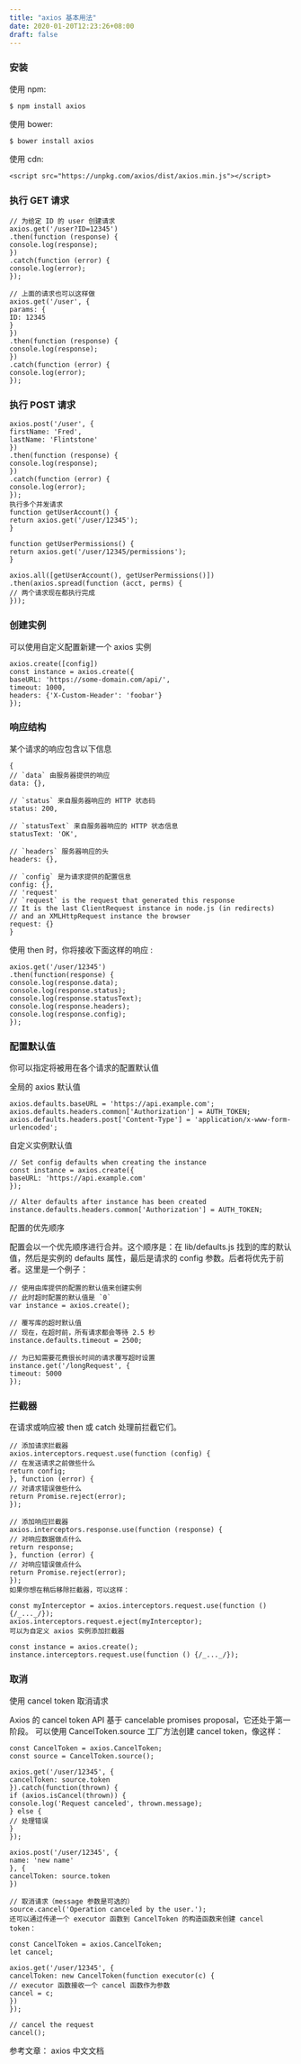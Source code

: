 ```yaml
---
title: "axios 基本用法"
date: 2020-01-20T12:23:26+08:00
draft: false
---
```


### 安装

使用 npm:

`$ npm install axios`

使用 bower:

`$ bower install axios`

使用 cdn:

`<script src="https://unpkg.com/axios/dist/axios.min.js"></script>`

### 执行 GET 请求

```
// 为给定 ID 的 user 创建请求
axios.get('/user?ID=12345')
.then(function (response) {
console.log(response);
})
.catch(function (error) {
console.log(error);
});

// 上面的请求也可以这样做
axios.get('/user', {
params: {
ID: 12345
}
})
.then(function (response) {
console.log(response);
})
.catch(function (error) {
console.log(error);
});
```

### 执行 POST 请求

```
axios.post('/user', {
firstName: 'Fred',
lastName: 'Flintstone'
})
.then(function (response) {
console.log(response);
})
.catch(function (error) {
console.log(error);
});
执行多个并发请求
function getUserAccount() {
return axios.get('/user/12345');
}

function getUserPermissions() {
return axios.get('/user/12345/permissions');
}

axios.all([getUserAccount(), getUserPermissions()])
.then(axios.spread(function (acct, perms) {
// 两个请求现在都执行完成
}));
```

### 创建实例

可以使用自定义配置新建一个 axios 实例

```
axios.create([config])
const instance = axios.create({
baseURL: 'https://some-domain.com/api/',
timeout: 1000,
headers: {'X-Custom-Header': 'foobar'}
});
```

### 响应结构

某个请求的响应包含以下信息

```
{
// `data` 由服务器提供的响应
data: {},

// `status` 来自服务器响应的 HTTP 状态码
status: 200,

// `statusText` 来自服务器响应的 HTTP 状态信息
statusText: 'OK',

// `headers` 服务器响应的头
headers: {},

// `config` 是为请求提供的配置信息
config: {},
// 'request'
// `request` is the request that generated this response
// It is the last ClientRequest instance in node.js (in redirects)
// and an XMLHttpRequest instance the browser
request: {}
}
```

使用 then 时，你将接收下面这样的响应 :

```
axios.get('/user/12345')
.then(function(response) {
console.log(response.data);
console.log(response.status);
console.log(response.statusText);
console.log(response.headers);
console.log(response.config);
});
```

### 配置默认值

你可以指定将被用在各个请求的配置默认值

全局的 axios 默认值

```
axios.defaults.baseURL = 'https://api.example.com';
axios.defaults.headers.common['Authorization'] = AUTH_TOKEN;
axios.defaults.headers.post['Content-Type'] = 'application/x-www-form-urlencoded';
```

自定义实例默认值

```
// Set config defaults when creating the instance
const instance = axios.create({
baseURL: 'https://api.example.com'
});

// Alter defaults after instance has been created
instance.defaults.headers.common['Authorization'] = AUTH_TOKEN;
```

配置的优先顺序

配置会以一个优先顺序进行合并。这个顺序是：在 lib/defaults.js 找到的库的默认值，然后是实例的 defaults 属性，最后是请求的 config 参数。后者将优先于前者。这里是一个例子：

```
// 使用由库提供的配置的默认值来创建实例
// 此时超时配置的默认值是 `0`
var instance = axios.create();

// 覆写库的超时默认值
// 现在，在超时前，所有请求都会等待 2.5 秒
instance.defaults.timeout = 2500;

// 为已知需要花费很长时间的请求覆写超时设置
instance.get('/longRequest', {
timeout: 5000
});
```

### 拦截器

在请求或响应被 then 或 catch 处理前拦截它们。

```
// 添加请求拦截器
axios.interceptors.request.use(function (config) {
// 在发送请求之前做些什么
return config;
}, function (error) {
// 对请求错误做些什么
return Promise.reject(error);
});

// 添加响应拦截器
axios.interceptors.response.use(function (response) {
// 对响应数据做点什么
return response;
}, function (error) {
// 对响应错误做点什么
return Promise.reject(error);
});
如果你想在稍后移除拦截器，可以这样：

const myInterceptor = axios.interceptors.request.use(function () {/_..._/});
axios.interceptors.request.eject(myInterceptor);
可以为自定义 axios 实例添加拦截器

const instance = axios.create();
instance.interceptors.request.use(function () {/_..._/});
```

### 取消

使用 cancel token 取消请求

Axios 的 cancel token API 基于 cancelable promises proposal，它还处于第一阶段。
可以使用 CancelToken.source 工厂方法创建 cancel token，像这样：

```
const CancelToken = axios.CancelToken;
const source = CancelToken.source();

axios.get('/user/12345', {
cancelToken: source.token
}).catch(function(thrown) {
if (axios.isCancel(thrown)) {
console.log('Request canceled', thrown.message);
} else {
// 处理错误
}
});

axios.post('/user/12345', {
name: 'new name'
}, {
cancelToken: source.token
})

// 取消请求（message 参数是可选的）
source.cancel('Operation canceled by the user.');
还可以通过传递一个 executor 函数到 CancelToken 的构造函数来创建 cancel token：

const CancelToken = axios.CancelToken;
let cancel;

axios.get('/user/12345', {
cancelToken: new CancelToken(function executor(c) {
// executor 函数接收一个 cancel 函数作为参数
cancel = c;
})
});

// cancel the request
cancel();
```

参考文章： axios 中文文档
